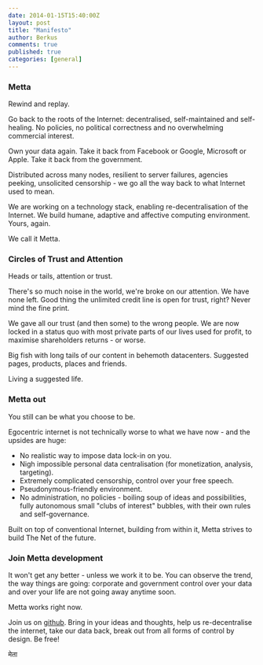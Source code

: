 ```yaml
---
date: 2014-01-15T15:40:00Z
layout: post
title: "Manifesto"
author: Berkus
comments: true
published: true
categories: [general]
---
```

### Metta

Rewind and replay.

Go back to the roots of the Internet: decentralised, self-maintained and self-healing. No policies, no political correctness and no overwhelming commercial interest.

Own your data again. Take it back from Facebook or Google, Microsoft or Apple. Take it back from the government.

Distributed across many nodes, resilient to server failures, agencies peeking, unsolicited censorship - we go all the way back to what Internet used to mean.

We are working on a technology stack, enabling re-decentralisation of the Internet. We build humane, adaptive and affective computing environment. Yours, again.

We call it Metta.

### Circles of Trust and Attention

Heads or tails, attention or trust.

There's so much noise in the world, we're broke on our attention. We have none left. Good thing the unlimited credit line is open for trust, right? Never mind the fine print.

We gave all our trust (and then some) to the wrong people. We are now locked in a status quo with most private parts of our lives used for profit, to maximise shareholders returns - or worse.

Big fish with long tails of our content in behemoth datacenters. Suggested pages, products, places and friends.

Living a suggested life.

### Metta out

You still can be what you choose to be.

Egocentric internet is not technically worse to what we have now - and the upsides are huge:

 * No realistic way to impose data lock-in on you.
 * Nigh impossible personal data centralisation (for monetization, analysis, targeting).
 * Extremely complicated censorship, control over your free speech.
 * Pseudonymous-friendly environment.
 * No administration, no policies - boiling soup of ideas and possibilities, fully autonomous small "clubs of interest" bubbles, with their own rules and self-governance.

Built on top of conventional Internet, building from within it, Metta strives to build The Net of the future.

### Join Metta development

It won't get any better - unless we work it to be. You can observe the trend, the way things are going: corporate and government control over your data and over your life are not going away anytime soon.

Metta works right now.

Join us on [github](https://github.com/berkus/metta). Bring in your ideas and thoughts, help us re-decentralise the internet, take our data back, break out from all forms of control by design. Be free!

मेता
